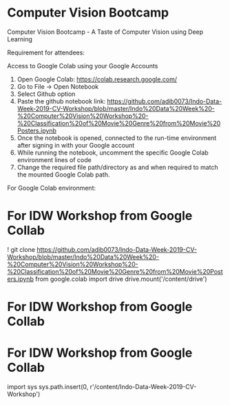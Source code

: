 # Computer Vision Bootcamp
Computer Vision Bootcamp - A Taste of Computer Vision using Deep Learning

Requirement for attendees:

Access to Google Colab using your Google Accounts

1. Open Google Colab: https://colab.research.google.com/
2. Go to File -> Open Notebook
3. Select Github option
4. Paste the github notebook link: https://github.com/adib0073/Indo-Data-Week-2019-CV-Workshop/blob/master/Indo%20Data%20Week%20-%20Computer%20Vision%20Workshop%20-%20Classification%20of%20Movie%20Genre%20from%20Movie%20Posters.ipynb
5. Once the notebook is opened, connected to the run-time environment after signing in with your Google account
6. While running the notebook, uncomment the specific Google Colab environment lines of code
7. Change the required file path/directory as and when required to match the mounted Google Colab path.

For Google Colab environment:

# For IDW Workshop from Google Collab

! git clone https://github.com/adib0073/Indo-Data-Week-2019-CV-Workshop/blob/master/Indo%20Data%20Week%20-%20Computer%20Vision%20Workshop%20-%20Classification%20of%20Movie%20Genre%20from%20Movie%20Posters.ipynb
from google.colab import drive
drive.mount('/content/drive')

# For IDW Workshop from Google Collab

# For IDW Workshop from Google Collab
import sys
sys.path.insert(0, r'/content/Indo-Data-Week-2019-CV-Workshop')